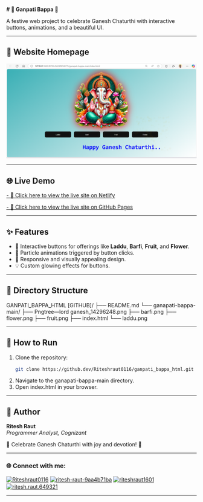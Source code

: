 **# 🎉 Ganpati Bappa 🙏**

A festive web project to celebrate Ganesh Chaturthi with interactive buttons, animations, and a beautiful UI.

---

## 📸 Website Homepage

![Website Homepage](ganapati-bappa-main/screenshot.png)

---

## 🌐 Live Demo

[- 🔗 Click here to view the live site on Netlify](https://ganpatibappasite.netlify.app/)

[- 🔗 Click here to view the live site on GitHub Pages](https://riteshraut0116.github.io/ganpati_bappa_html/)


---

## ✨ Features

- 🎨 Interactive buttons for offerings like **Laddu**, **Barfi**, **Fruit**, and **Flower**.
- 🌟 Particle animations triggered by button clicks.
- 📱 Responsive and visually appealing design.
- 💡 Custom glowing effects for buttons.

---

## 📂 Directory Structure

GANPATI_BAPPA_HTML [GITHUB]/
├── README.md
└── ganapati-bappa-main/
    ├── Pngtree—lord ganesh_14296248.png
    ├── barfi.png
    ├── flower.png
    ├── fruit.png
    ├── index.html
    └── laddu.png

---

## 🚀 How to Run

1. Clone the repository:
   ```bash
   git clone https://github.dev/Riteshraut0116/ganpati_bappa_html.git
2. Navigate to the ganapati-bappa-main directory.
3. Open index.html in your browser.

---

## 👤 Author

**Ritesh Raut**  
*Programmer Analyst, Cognizant*

🎊 Celebrate Ganesh Chaturthi with joy and devotion! 🐘

---

### 🌐 Connect with me:
<p align="left">
<a href="https://github.com/Riteshraut0116" target="blank"><img align="center" src="https://raw.githubusercontent.com/rahuldkjain/github-profile-readme-generator/master/src/images/icons/Social/github.svg" alt="Riteshraut0116" height="30" width="40" /></a>
<a href="https://linkedin.com/in/ritesh-raut-9aa4b71ba" target="blank"><img align="center" src="https://raw.githubusercontent.com/rahuldkjain/github-profile-readme-generator/master/src/images/icons/Social/linked-in-alt.svg" alt="ritesh-raut-9aa4b71ba" height="30" width="40" /></a>
<a href="https://www.instagram.com/riteshraut1601/" target="blank"><img align="center" src="https://raw.githubusercontent.com/rahuldkjain/github-profile-readme-generator/master/src/images/icons/Social/instagram.svg" alt="riteshraut1601" height="30" width="40" /></a>
<a href="https://www.facebook.com/ritesh.raut.649321/" target="blank"><img align="center" src="https://raw.githubusercontent.com/rahuldkjain/github-profile-readme-generator/master/src/images/icons/Social/facebook.svg" alt="ritesh.raut.649321" height="30" width="40" /></a>
</p>

---

